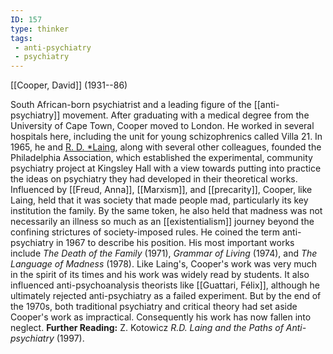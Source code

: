 ```yaml
---
ID: 157
type: thinker
tags: 
 - anti-psychiatry
 - psychiatry
---
```


[[Cooper, David]] 
(1931--86)


South African-born psychiatrist and a leading figure of the
[[anti-psychiatry]] movement.
After graduating with a medical degree from the University of Cape Town,
Cooper moved to London. He worked in several hospitals here, including
the unit for young schizophrenics called Villa 21. In 1965, he and [R.
D.  *Laing](#Xd4fd112a193dd8a318e181e6def053ac1e7ab6b), along with
several other colleagues, founded the Philadelphia Association, which
established the experimental, community psychiatry project at Kingsley
Hall with a view towards putting into practice the ideas on psychiatry
they had developed in their theoretical works. Influenced by
[[Freud, Anna]],
[[Marxism]], and
[[precarity]], Cooper, like
Laing, held that it was society that made people mad, particularly its
key institution the family. By the same token, he also held that madness
was not necessarily an illness so much as an
[[existentialism]] journey
beyond the confining strictures of society-imposed rules. He coined the
term anti-psychiatry in 1967 to describe his position. His most
important works include *The Death of the Family* (1971), *Grammar of
Living* (1974), and *The Language of Madness* (1978). Like Laing's,
Cooper's work was very much in the spirit of its times and his work was
widely read by students. It also influenced anti-psychoanalysis
theorists like [[Guattari, Félix]], although he
ultimately rejected anti-psychiatry as a failed experiment. But by the
end of the 1970s, both traditional psychiatry and critical theory had
set aside Cooper's work as impractical. Consequently his work has now
fallen into neglect.
**Further Reading:** Z. Kotowicz *R.D. Laing and the Paths of
Anti-psychiatry* (1997).
